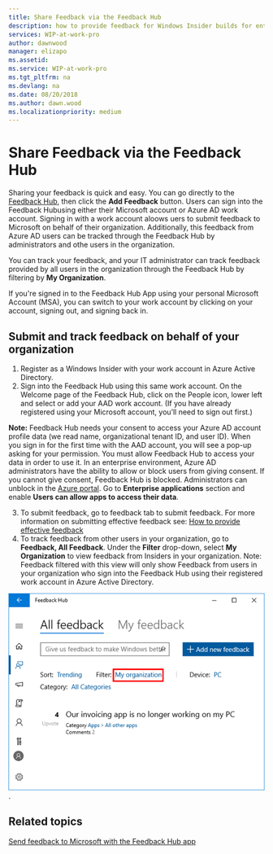 ```yaml
---
title: Share Feedback via the Feedback Hub
description: how to provide feedback for Windows Insider builds for enterprise client devices.
services: WIP-at-work-pro
author: dawnwood
manager: elizapo
ms.assetid: 
ms.service: WIP-at-work-pro
ms.tgt_pltfrm: na
ms.devlang: na
ms.date: 08/20/2018
ms.author: dawn.wood
ms.localizationpriority: medium
---
```


# Share Feedback via the Feedback Hub

Sharing your feedback is quick and easy. You can go directly to the [Feedback Hub](feedback-hub:///), then click the __Add Feedback__ button. Users can sign into the Feedback Hubusing either their Microsoft account or Azure AD work account. Signing in with a work account aloows uers to submit feedback to Microsoft on behalf of their organization. Additionally, this feedback from Azure AD users can be tracked through the Feedback Hub by administrators and othe users in the organization. 

You can track your feedback, and your IT administrator can track feedback provided by all users in the organization through the Feedback Hub by filtering by __My Organization__. 

If you're signed in to the Feedback Hub App using your personal Microsoft Account (MSA), you can switch to your work account by clicking on your account, signing out, and signing back in.

## Submit and track feedback on behalf of your organization
1. Register as a Windows Insider with your work account in Azure Active Directory.
2. Sign into the Feedback Hub using this same work account. On the Welcome page of the Feedback Hub, click on the People icon, lower left and select or add your AAD work account. (If you have already registered using your Microsoft account, you’ll need to sign out first.)

__Note:__ Feedback Hub needs your consent to access your Azure AD account profile data (we read name, organizational tenant ID, and user ID). When you sign in for the first time with the AAD account, you will see a pop-up asking for your permission. You must allow Feedback Hub to access your data in order to use it. In an enterprise environment, Azure AD administrators have the ability to allow or block users from giving consent. If you cannot give consent, Feedback Hub is blocked. Administrators can unblock in the [Azure portal](https://portal.azure.com/). Go to __Enterprise applications__ section and enable __Users can allow apps to access their data__. 

3. To submit feedback, go to feedback tab to submit feedback. For more information on submitting effective feedback see: [How to provide effective feedback](https://insider.windows.com/en-us/how-to-feedback/) 
4. To track feedback from other users in your organization, go to __Feedback, All Feedback__. Under the __Filter__ drop-down, select __My Organization__ to view feedback from Insiders in your organization. Note: Feedback filtered with this view will only show Feedback from users in your organization who sign into the Feedback Hub using their registered work account in Azure Active Directory. 

![organizational feedback](images/WIP_feedback_WIP-B.png "organizational feedback"). 

## Related topics
[Send feedback to Microsoft with the Feedback Hub app](https://support.microsoft.com/en-us/help/4021566/windows-10-send-feedback-to-microsoft-with-feedback-hub-app)

